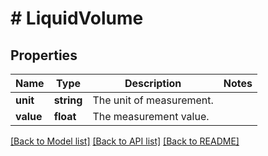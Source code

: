 # # LiquidVolume

## Properties

Name | Type | Description | Notes
------------ | ------------- | ------------- | -------------
**unit** | **string** | The unit of measurement. |
**value** | **float** | The measurement value. |

[[Back to Model list]](../../README.md#models) [[Back to API list]](../../README.md#endpoints) [[Back to README]](../../README.md)
